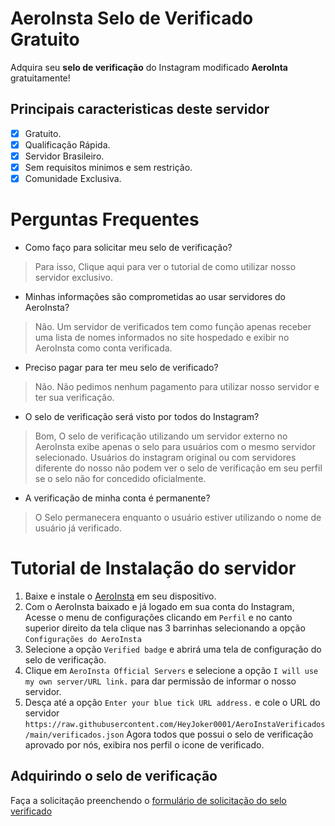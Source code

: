 # AeroInsta Selo de Verificado Gratuito
Adquira seu **selo de verificação** do Instagram modificado **AeroInta** gratuitamente!

## Principais caracteristicas deste servidor
- [x] Gratuito.
- [x] Qualificação Rápida.
- [x] Servidor Brasileiro.
- [x] Sem requisitos minimos e sem restrição.
- [x] Comunidade Exclusiva.

# Perguntas Frequentes
- Como faço para solicitar meu selo de verificação?
> Para isso, Clique aqui para ver o tutorial de como utilizar nosso servidor exclusivo.
- Minhas informações são comprometidas ao usar servidores do AeroInsta?
> Não. Um servidor de verificados tem como função apenas receber uma lista de nomes informados no site hospedado e exibir no AeroInsta como conta verificada.
- Preciso pagar para ter meu selo de verificado?
> Não. Não pedimos nenhum pagamento para utilizar nosso servidor e ter sua verificação.
- O selo de verificação será visto por todos do Instagram?
> Bom, O selo de verificação utilizando um servidor externo no AeroInsta exibe apenas o selo para usuários com o mesmo servidor selecionado. Usuários do instagram original ou com servidores diferente do nosso não podem ver o selo de verificação em seu perfil se o selo não for concedido oficialmente.
- A verificação de minha conta é permanente?
> O Selo permanecera enquanto o usuário estiver utilizando o nome de usuário já verificado.

# Tutorial de Instalação do servidor
1. Baixe e instale o [AeroInsta](https://pt.aeroinsta.com/) em seu dispositivo.
2. Com o AeroInsta baixado e já logado em sua conta do Instagram, Acesse o menu de configurações clicando em `Perfil` e no canto superior direito da tela clique nas 3 barrinhas selecionando a opção `Configurações do AeroInsta`
3. Selecione a opção `Verified badge` e abrirá uma tela de configuração do selo de verificação.
4. Clique em `AeroInsta Official Servers` e selecione a opção `I will use my own server/URL link.` para dar permissão de informar o nosso servidor.
5. Desça até a opção `Enter your blue tick URL address.` e cole o URL do servidor `https://raw.githubusercontent.com/HeyJoker0001/AeroInstaVerificados/main/verificados.json`
Agora todos que possui o selo de verificação aprovado por nós, exibira nos perfil o icone de verificado.

## Adquirindo o selo de verificação
Faça a solicitação preenchendo o [formulário de solicitação do selo verificado](https://forms.gle/3TCNabQZRebfvn336)

